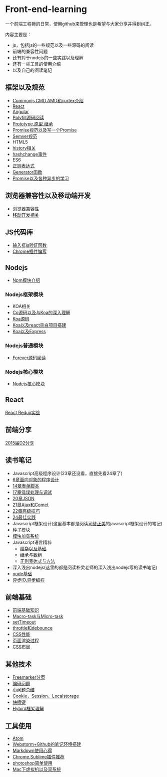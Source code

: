 # Front-end-learning
一个前端工程狮的日常，使用github来管理也是希望与大家分享并得到纠正。

内容主要是：

- js，包括js的一些规范以及一些源码的阅读
- 前端的兼容性问题
- 还有对于nodejs的一些实践以及理解
- 还有一些工具的使用介绍
- 以及自己的阅读笔记

## 框架以及规范
 - [Commonjs,CMD,AMD和cortex介绍][1]
 - [React][20]
 - [Angular][30]
 - [Polyfill源码阅读][33]
 - [Prototype,原型,继承][35]
 - [Promise规范以及写一个Promise][46]
 - [Semver规范][47]
 - HTML5
  - [history相关][4]
  - [hashchange事件][7]
 - ES6
  - [正则表达式][14]
  - [Generator函数][19]
  - [Promise以及各种异步的学习][3]


## 浏览器兼容性以及移动端开发
 - [浏览器兼容性][8]
 - [移动开发相关][9]

## JS代码库
 - [输入框js验证函数][17]
 - [Chrome插件编写][25]

## Nodejs
 - [Npm模块介绍][29]

### Nodejs框架模块
 - KOA相关
  - [Co源码以及与Koa的深入理解][39]
  - [Koa源码][42]
  - [Koa以及react空白项目搭建][28]
  - [Koa以及Express][27]

### Nodejs普通模块
 - [Forever源码阅读][31]

### Nodejs核心模块
 - [Nodejs核心模块][32]

## React
[React,Redux实战][41]

## 前端分享
[2015届D2分享][38]

## 读书笔记
 - Javascript高级程序设计(23章还没看，直接先看24章了)
  - [6章面向对象的程序设计][51]
  - [14章表单脚本][21]
  - [17章错误处理与调试][23]
  - [20章JSON][24]
  - [21章Ajax和Comet][26]
  - [22章高级技巧][36]
  - [24最佳实践][57]
 - Javascript框架设计(这里基本都是阅读[司徒正美](https://github.com/RubyLouvre)的javascript框架设计的笔记)
  - [种子模块][5]
  - [模块加载系统][11]
 - Javascript语言精粹
   - [精华以及基础][50]
   - [继承与数组][55]
   - [正则表达式与方法][58]
 - 深入浅出nodejs(这里的都是阅读朴灵老师的深入浅出nodejs写的读书笔记)
  - [node基础][43]
  - [异步IO,异步编程][45]

## 前端基础
 - [前端基础知识][44]
 - [Macro-task与Micro-task][48]
 - [setTimeout][49]
 - [throttle和debounce][56]
 - [CSS性能][52]
 - [页面渲染过程][53]
 - [CSS布局][54]

## 其他技术
 - [Freemarker分页][40]
 - [编码问题][15]
 - [小问题总结][16]
 - [Cookie，Session，Localstorage][18]
 - [快捷键][22]
 - [Hybird框架理解][37]

## 工具使用
 - [Atom][34]
 - [Webstorm+Github的笔记环境搭建][2]
 - [Markdown使用心得][6]
 - [Chrome,Sublime插件推荐][10]
 - [photoshop简单使用][12]
 - [Mac下虚拟机以及双系统][13]

[1]:https://github.com/panyifei/learning/blob/master/框架以及规范/Commonjs,CMD,AMD和cortex介绍.md
[2]:https://github.com/panyifei/learning/blob/master/工具使用/Webstorm+Github的笔记环境搭建.md
[3]:https://github.com/panyifei/learning/blob/master/框架以及规范/ECMAScript6/Promise以及各种异步的学习.md
[4]:https://github.com/panyifei/learning/blob/master/框架以及规范/HTML5/history相关.md
[5]:https://github.com/panyifei/learning/blob/master/读书笔记/Javascript框架设计/种子模块.md
[6]:https://github.com/panyifei/learning/blob/master/工具使用/Markdown使用心得.md
[7]:https://github.com/panyifei/learning/blob/master/框架以及规范/HTML5/hashchange事件.md
[8]:https://github.com/panyifei/learning/blob/master/浏览器兼容性以及移动端开发/浏览器兼容性.md
[9]:https://github.com/panyifei/learning/blob/master/浏览器兼容性以及移动端开发/移动开发相关.md
[10]:https://github.com/panyifei/learning/blob/master/工具使用/Chrome,Sublime插件推荐.md
[11]:https://github.com/panyifei/learning/blob/master/读书笔记/Javascript框架设计/模块加载系统.md
[12]:https://github.com/panyifei/learning/blob/master/工具使用/photoshop简单使用.md
[13]:https://github.com/panyifei/learning/blob/master/工具使用/Mac下虚拟机以及双系统.md
[14]:https://github.com/panyifei/learning/blob/master/框架以及规范/ECMAScript6/正则表达式.md
[15]:https://github.com/panyifei/learning/blob/master/其他技术/编码问题.md
[16]:https://github.com/panyifei/learning/blob/master/其他技术/小问题总结.md
[17]:https://github.com/panyifei/learning/blob/master/JS代码库/输入框js验证函数.md
[18]:https://github.com/panyifei/learning/blob/master/其他技术/Cookie，Session，Localstorage.md
[19]:https://github.com/panyifei/learning/blob/master/框架以及规范/ECMAScript6/Generator函数.md
[20]:https://github.com/panyifei/learning/blob/master/框架以及规范/React.md
[21]:https://github.com/panyifei/learning/blob/master/读书笔记/Javascript高级程序设计/14章表单脚本.md
[22]:https://github.com/panyifei/learning/blob/master/其他技术/快捷键.md
[23]:https://github.com/panyifei/learning/blob/master/读书笔记/Javascript高级程序设计/17错误处理与调试.md
[24]:https://github.com/panyifei/learning/blob/master/读书笔记/Javascript高级程序设计/20JSON.md
[25]:https://github.com/panyifei/learning/blob/master/JS代码库/Chrome插件编写.md
[26]:https://github.com/panyifei/learning/blob/master/读书笔记/Javascript高级程序设计/21Ajax和Comet.md
[27]:https://github.com/panyifei/learning/blob/master/Nodejs/Nodejs框架模块/Koa以及Express.md
[28]:https://github.com/panyifei/learning/blob/master/Nodejs/Nodejs框架模块/Koa以及react空白项目搭建.md
[29]:https://github.com/panyifei/learning/blob/master/Nodejs/Npm模块.md
[30]:https://github.com/panyifei/learning/blob/master/框架以及规范/Angular.md
[31]:https://github.com/panyifei/learning/blob/master/Nodejs/Nodejs普通模块/Forever源码阅读.md
[32]:https://github.com/panyifei/learning/blob/master/Nodejs/Nodejs核心模块/Nodejs核心模块.md
[33]:https://github.com/panyifei/learning/blob/master/框架以及规范/Polyfill源码阅读.md
[34]:https://github.com/panyifei/learning/blob/master/工具使用/Atom.md
[35]:https://github.com/panyifei/learning/blob/master/框架以及规范/Prototype,原型链,继承.md
[36]:https://github.com/panyifei/learning/blob/master/读书笔记/Javascript高级程序设计/22高级技巧.md
[37]:https://github.com/panyifei/learning/blob/master/其他技术/Hybird框架理解.md
[38]:https://github.com/panyifei/learning/blob/master/前端分享/2015届D2分享.md
[39]:https://github.com/panyifei/learning/blob/master/Nodejs/Nodejs框架模块/Co源码以及与Koa的深入理解.md
[40]:https://github.com/panyifei/learning/blob/master/其他技术/Freemarker分页.md
[41]:https://github.com/panyifei/learning/blob/master/React/React,Redux实战.md
[42]:https://github.com/panyifei/learning/blob/master/Nodejs/Nodejs框架模块/Koa源码.md
[43]:https://github.com/panyifei/learning/blob/master/读书笔记/深入浅出nodejs/node基础.md
[44]:https://github.com/panyifei/learning/blob/master/前端基础/前端基础知识.md
[45]:https://github.com/panyifei/learning/blob/master/读书笔记/深入浅出nodejs/异步IO,异步编程.md
[46]:https://github.com/panyifei/learning/blob/master/框架以及规范/Promise.md
[47]:https://github.com/panyifei/learning/blob/master/框架以及规范/Semver规范.md
[48]:https://github.com/panyifei/learning/blob/master/前端基础/Macro-task与Micro-task.md
[49]:https://github.com/panyifei/learning/blob/master/前端基础/setTimeout.md
[50]:https://github.com/panyifei/learning/blob/master/读书笔记/Javascript语言精粹/精华以及基础.md
[51]:https://github.com/panyifei/learning/blob/master/读书笔记/Javascript高级程序设计/6章面向对象的程序设计.md
[52]:https://github.com/panyifei/learning/blob/master/前端基础/CSS性能.md
[53]:https://github.com/panyifei/learning/blob/master/前端基础/页面渲染过程.md
[54]:https://github.com/panyifei/learning/blob/master/前端基础/CSS布局.md
[55]:https://github.com/panyifei/learning/blob/master/读书笔记/Javascript语言精粹/继承与数组.md
[56]:https://github.com/panyifei/learning/blob/master/前端基础/throttle和debounce.md
[57]:https://github.com/panyifei/learning/blob/master/读书笔记/Javascript高级程序设计/24最佳实践.md
[58]:https://github.com/panyifei/learning/blob/master/读书笔记/Javascript语言精粹/正则表达式与方法.md

